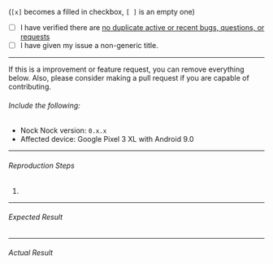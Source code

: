 (`[x]` becomes a filled in checkbox, `[ ]` is an empty one)

- [ ] I have verified there are [no duplicate active or recent bugs, questions, or requests](https://github.com/afollestad/nock-nock/issues?q=is%3Aissue+is%3Aclosed)
- [ ] I have given my issue a non-generic title.

---

If this is a improvement or feature request, you can remove everything below. 
Also, please consider making a pull request if you are capable of contributing.

###### Include the following:

 - Nock Nock version: `0.x.x`
 - Affected device: Google Pixel 3 XL with Android 9.0
 
---
 
###### Reproduction Steps

1.

---

###### Expected Result

---

###### Actual Result